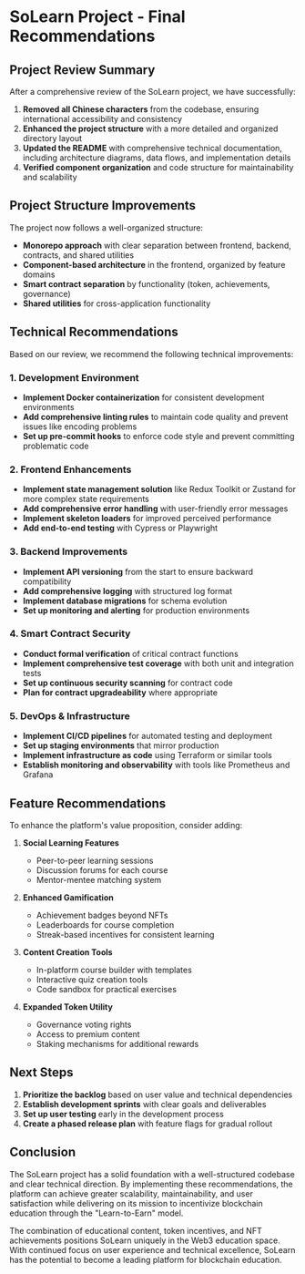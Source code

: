 # SoLearn Project - Final Recommendations

## Project Review Summary

After a comprehensive review of the SoLearn project, we have successfully:

1. **Removed all Chinese characters** from the codebase, ensuring international accessibility and consistency
2. **Enhanced the project structure** with a more detailed and organized directory layout
3. **Updated the README** with comprehensive technical documentation, including architecture diagrams, data flows, and implementation details
4. **Verified component organization** and code structure for maintainability and scalability

## Project Structure Improvements

The project now follows a well-organized structure:

- **Monorepo approach** with clear separation between frontend, backend, contracts, and shared utilities
- **Component-based architecture** in the frontend, organized by feature domains
- **Smart contract separation** by functionality (token, achievements, governance)
- **Shared utilities** for cross-application functionality

## Technical Recommendations

Based on our review, we recommend the following technical improvements:

### 1. Development Environment

- **Implement Docker containerization** for consistent development environments
- **Add comprehensive linting rules** to maintain code quality and prevent issues like encoding problems
- **Set up pre-commit hooks** to enforce code style and prevent committing problematic code

### 2. Frontend Enhancements

- **Implement state management solution** like Redux Toolkit or Zustand for more complex state requirements
- **Add comprehensive error handling** with user-friendly error messages
- **Implement skeleton loaders** for improved perceived performance
- **Add end-to-end testing** with Cypress or Playwright

### 3. Backend Improvements

- **Implement API versioning** from the start to ensure backward compatibility
- **Add comprehensive logging** with structured log format
- **Implement database migrations** for schema evolution
- **Set up monitoring and alerting** for production environments

### 4. Smart Contract Security

- **Conduct formal verification** of critical contract functions
- **Implement comprehensive test coverage** with both unit and integration tests
- **Set up continuous security scanning** for contract code
- **Plan for contract upgradeability** where appropriate

### 5. DevOps & Infrastructure

- **Implement CI/CD pipelines** for automated testing and deployment
- **Set up staging environments** that mirror production
- **Implement infrastructure as code** using Terraform or similar tools
- **Establish monitoring and observability** with tools like Prometheus and Grafana

## Feature Recommendations

To enhance the platform's value proposition, consider adding:

1. **Social Learning Features**
   - Peer-to-peer learning sessions
   - Discussion forums for each course
   - Mentor-mentee matching system

2. **Enhanced Gamification**
   - Achievement badges beyond NFTs
   - Leaderboards for course completion
   - Streak-based incentives for consistent learning

3. **Content Creation Tools**
   - In-platform course builder with templates
   - Interactive quiz creation tools
   - Code sandbox for practical exercises

4. **Expanded Token Utility**
   - Governance voting rights
   - Access to premium content
   - Staking mechanisms for additional rewards

## Next Steps

1. **Prioritize the backlog** based on user value and technical dependencies
2. **Establish development sprints** with clear goals and deliverables
3. **Set up user testing** early in the development process
4. **Create a phased release plan** with feature flags for gradual rollout

## Conclusion

The SoLearn project has a solid foundation with a well-structured codebase and clear technical direction. By implementing these recommendations, the platform can achieve greater scalability, maintainability, and user satisfaction while delivering on its mission to incentivize blockchain education through the "Learn-to-Earn" model.

The combination of educational content, token incentives, and NFT achievements positions SoLearn uniquely in the Web3 education space. With continued focus on user experience and technical excellence, SoLearn has the potential to become a leading platform for blockchain education. 